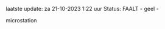 laatste update: 
za 21-10-2023  1:22   uur 
Status: FAALT - geel - 
<div class="service R">microstation</div>